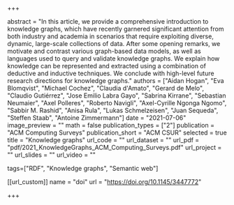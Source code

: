+++

abstract = "In this article, we provide a comprehensive introduction to knowledge graphs, which have recently garnered significant attention from both industry and academia in scenarios that require exploiting diverse, dynamic, large-scale collections of data. After some opening remarks, we motivate and contrast various graph-based data models, as well as languages used to query and validate knowledge graphs. We explain how knowledge can be represented and extracted using a combination of deductive and inductive techniques. We conclude with high-level future research directions for knowledge graphs."
authors = ["Aidan Hogan", "Eva Blomqvist", "Michael Cochez", "Claudia d'Amato", "Gerard de Melo", "Claudio Gutiérrez", "Jose Emilio Labra Gayo", "Sabrina Kirrane", "Sebastian Neumaier", "Axel Polleres", "Roberto Navigli", "Axel-Cyrille Ngonga Ngomo", "Sabbir M. Rashid", "Anisa Rula", "Lukas Schmelzeisen", "Juan Sequeda", "Steffen Staab", "Antoine Zimmermann"]
date = "2021-07-06"
image_preview = ""
math = false
publication_types = ["2"] 
publication = "ACM Computing Surveys"
publication_short = "ACM CSUR"
selected = true
title = "Knowledge graphs"
url_code = ""
url_dataset = ""
url_pdf = "pdf/2021_KnowledgeGraphs_ACM_Computing_Surveys.pdf"
url_project = ""
url_slides = ""
url_video = ""

tags=["RDF", "Knowledge graphs", "Semantic web"]

[[url_custom]]
name = "doi"
url = "https://doi.org/10.1145/3447772"

+++